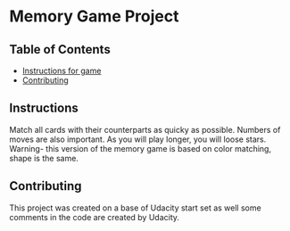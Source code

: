 # Memory Game Project

## Table of Contents

* [Instructions for game](#instructions)
* [Contributing](#contributing)

## Instructions

Match all cards with their counterparts as quicky as possible. Numbers of moves are also important. As you will play longer, you will loose stars. 
Warning- this version of the memory game is based on color matching, shape is the same. 

## Contributing

This project was created on a base of Udacity start set as well some comments in the code are created by Udacity. 

